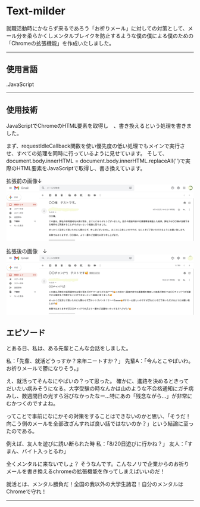 # Text-milder

就職活動時にかならず来るであろう「お祈りメール」に対しての対策として、メール分を柔らかくしメンタルブレイクを防止するような僕の僕による僕のための「Chromeの拡張機能」を作成いたしました。

-----------------------------------------------------------------------------------------------------------------------


使用言語
-----------------------------------------------------------------------------------------------------------------------

.JavaScript

------------------------------------------------------------------------------------------------------------------------

使用技術
------------------------------------------------------------------------------------------------------------------------
JavaScriptでChromeのHTML要素を取得し　、書き換えるという処理を書きました。

まず、requestIdleCallback関数を使い優先度の低い処理でもメインで実行させ、すべての処理を同時に行っているように見せています。
そして、document.body.innerHTML = document.body.innerHTML.replaceAll('')で実際のHTML要素をJavaScriptで取得し、書き換えています。

拡張前の画像↓
![拡張前の画像](/manifest/before.jpg)

拡張後の画像　↓
![拡張後の画像](/manifest/after.jpg)




エピソード
--------------------------------------------------------------------------------------------------------------------------


とある日、私は、ある先輩とこんな会話をしました。

私：「先輩、就活どうっすか？来年ニートすか？」
先輩A：「今んとこやばいわ。お祈りメールで鬱になりそう。」


え、就活ってそんなにやばいの？って思った。
確かに、進路を決めるときってだいたい病みそうになる。大学受験の時なんかは山のような不合格通知にガチ病みし、数週間日の光すら浴びなかったなー…特にあの「残念ながら…」が非常にむかつくのですよね。

ってことで事前になにかその対策をすることはできないのかと思い、「そうだ！向こう側のメールを全部改ざんすれば良い話ではないのか？」という結論に至ったのである。

例えば、友人を遊びに誘い断られた時
私：「8/20日遊びに行かね？」
友人：「すまん、バイト入っとるわ」

全くメンタルに来ないでしょ？
そうなんです。こんなノリで企業からのお祈りメールを書き換えるchromeの拡張機能を作ってしまえばいいのだ！

就活とは、メンタル勝負だ！全国の我以外の大学生諸君！自分のメンタルはChromeで守れ！


-----------------------------------------------------------------------------------------------------------------------










